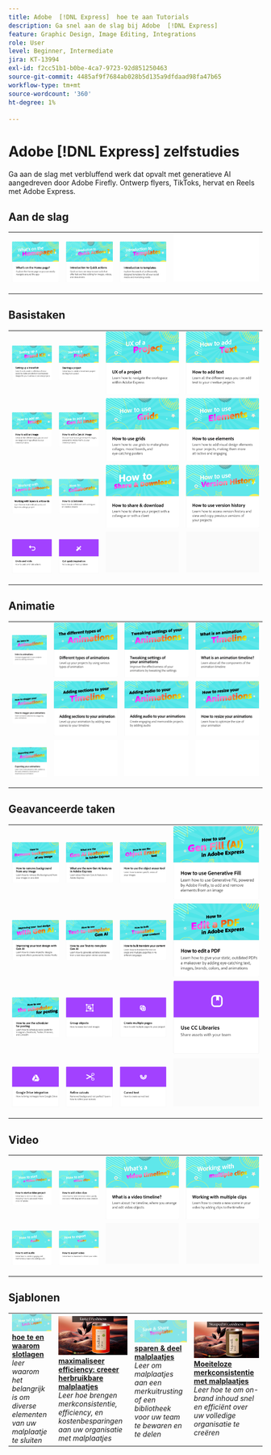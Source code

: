 ```yaml
---
title: Adobe  [!DNL Express]  hoe te aan Tutorials
description: Ga snel aan de slag bij Adobe  [!DNL Express]
feature: Graphic Design, Image Editing, Integrations
role: User
level: Beginner, Intermediate
jira: KT-13994
exl-id: f2cc51b1-b0be-4ca7-9723-92d851250463
source-git-commit: 4485af9f7684ab028b5d135a9dfdaad98fa47b65
workflow-type: tm+mt
source-wordcount: '360'
ht-degree: 1%

---
```


# Adobe [!DNL Express] zelfstudies

Ga aan de slag met verbluffend werk dat opvalt met generatieve AI aangedreven door Adobe Firefly. Ontwerp flyers, TikToks, hervat en Reels met Adobe Express.

## Aan de slag

<table style="table-layout:fixed">
<tr>
 <td>
      <a href="get-started.md">
         <img alt="Wat staat er op de startpagina" src="assets/home-page.png" />
      </a>
 </td>
 <td>
      <a href="quick-actions.md">
         <img alt="Inleiding tot snelle handelingen" src="assets/quick-actions.png" />
      </a>
 </td>
 <td>
      <a href="introduction-templates.md">
         <img alt="Inleiding tot snelle handelingen" src="assets/introduction-templates.png" />
      </a>
 </td>
 <td>
      <img alt="Spacer" src="../assets/Whitespacer.png" />
      <div>
      <br>
   </td>
</tr>
</table>

## Basistaken

<table style="table-layout:fixed">
<tr>
 <td>
      <a href="brand.md">
         <img alt="Een merkkit maken" src="assets/brand.png" />
      </a>
  </td>
   <td>
      <a href="new-project.md">
         <img alt="Een project starten" src="assets/starting-a-project.png" />
      </a>
  </td>
   <td>
      <a href="workspace.md">
         <img alt="UX van een project" src="assets/workspace.png" />
      </a>
  </td>
  <td>
      <a href="text-effects.md">
         <img alt="Tekst toevoegen" src="assets/text-effects.png" />
      </a>
  </td>
</tr>
<tr>
   <td>
      <a href="image-effects.md">
         <img alt="Een afbeelding toevoegen" src="assets/image-effects.png" />
      </a>
  </td>
   <td>
      <a href="add-gen-ai-image.md">
         <img alt="Een AI-afbeelding toevoegen" src="assets/gen-ai-image.png" />
      </a>
  </td>
   <td>
      <a href="grids.md">
         <img alt="Rasters gebruiken" src="assets/grids.png" />
      </a>
  </td>
   <td>
         <a href="add-design-assets.md">
            <img alt="Elementen gebruiken" src="assets/design-assets.png" />
         </a>
   </td>
</tr>
<tr>
   <td>
         <a href="layers.md">
            <img alt="Werken met lagen en tekengebieden" src="assets/layers.png" />
         </a>
   </td>
   <td>
   <a href="collaborate.md">
      <img alt="Samenwerken" src="assets/collaborate.png" />
   </a>
   </td>
   <td>
   <a href="share.md">
      <img alt="Delen en downloaden" src="assets/share.png" />
   </a>
   </td>
   <td>
   <a href="version-history.md">
      <img alt="Versiehistorie gebruiken" src="assets/version-history.png" />
   </a>
   </td>
</tr>
<tr>
   <td>
      <a href="undo-redo.md">
         <img alt="Ongedaan maken en opnieuw uitvoeren" src="assets/undo-redo.png" />
      </a>
   </td>
   <td>
      <a href="get-inspiration.md">
         <img alt="Snel inspiratie opdoen" src="assets/inspiration.png" />
      </a>
  </td>
  <td>
      <img alt="Spacer" src="../assets/Gray_thumbnail.png" />
      <div>
      <br>
   </td>
   <td>
      <img alt="Spacer" src="../assets/Gray_thumbnail.png" />
      <div>
      <br>
   </td>
</tr>
</table>

## Animatie

<table style="table-layout:fixed">
<tr>
   <td>
         <a href="intro-animation.md">
            <img alt="Introductie tot animaties" src="assets/intro-animations.png" />
         </a>
   </td>
  <td>
         <a href="different-types-animation.md">
            <img alt="Verschillende typen animaties" src="assets/different-animations.png" />
         </a>
   </td>
   <td>
         <a href="tweak-animation.md">
            <img alt="De instellingen van uw animaties aanpassen" src="assets/tweaking-settings.png" />
         </a>
   </td>
   <td>
         <a href="animation-timeline.md">
            <img alt="Wat is de animatietijdlijn?" src="assets/what-is-animation-timeline.png" />
         </a>
   </td>
</tr>
<tr>
   <td>
         <a href="stagger-animations.md">
            <img alt="Animaties stagneren" src="assets/stagger-animations.png" />
         </a>
   </td>
   <td>
         <a href="add-sections-animation.md">
            <img alt="Secties toevoegen aan uw animatie" src="assets/add-sections.png" />
         </a>
   </td>
   <td>
         <a href="audio-animation.md">
            <img alt="Audio toevoegen aan uw animaties" src="assets/add-audio.png" />
         </a>
   </td>
   <td>
         <a href="resize-animations.md">
            <img alt="De grootte van uw animaties aanpassen" src="assets/resize-animations.png" />
         </a>
   </td>
</tr>
<tr>
   <td>
         <a href="export-animations.md">
            <img alt="Uw animaties exporteren" src="assets/exporting-animations.png" />
         </a>
   </td>
   <td>
      <img alt="Spacer" src="../assets/Whitespacer.png" />
      <div>
      <br>
   </td>
    <td>
      <img alt="Spacer" src="../assets/Whitespacer.png" />
      <div>
      <br>
   </td>
    <td>
      <img alt="Spacer" src="../assets/Whitespacer.png" />
      <div>
      <br>
   </td>
</tr>
</table>

## Geavanceerde taken

<table style="table-layout:fixed">
<tr>
   <td>
         <a href="remove-background.md">
            <img alt="Achtergrond uit een afbeelding verwijderen" src="assets/background.png" />
         </a>
   </td>
   <td>
         <a href="intro-gen-ai.md">
            <img alt="Wat zijn de nieuwe AI-functies van de Gen in Adobe Express" src="assets/intro-gen-ai.png" />
         </a>
   </td>
   <td>
         <a href="object-eraser.md">
            <img alt="Het gereedschap Object wissen gebruiken" src="assets/object-eraser.png" />
         </a>
   </td>
   <td>
         <a href="generative-fill.md">
            <img alt="Generatieve vulling gebruiken" src="assets/gen-fill.png" />
         </a>
   </td>      
</tr>
<tr>
   <td>
      <a href="gen-text.md">
         <img alt="Uw tekstontwerp verbeteren met Gen AI" src="assets/text-design.png" />
      </a>
   </td>
   <td>
      <a href="text-to-template.md">
         <img alt="Lettertype AI voor tekst naar sjabloon" src="assets/text-to-template.png" />
      </a>
   </td>
   <td>
      <a href="bulk-translate.md">
         <img alt="Je content bulksgewijs vertalen" src="assets/bulk-translate.png" />
      </a>
   </td>
   <td>
      <a href="edit-a-pdf.md">
         <img alt="Een PDF bewerken" src="assets/edit-pdf.png" />
      </a>
   </td>
</tr>
<tr>
   <td>
      <a href="schedule.md">
         <img alt="Hoe te om de planner voor het posten te gebruiken" src="assets/schedule.png" />
      </a>
   </td>
   <td>
         <a href="group-objects.md">
            <img alt="Objecten groeperen" src="assets/group-objects.png" />
         </a>
   </td>
   <td>
      <a href="multiple-pages.md">
         <img alt="Meerdere pagina&apos;s maken" src="assets/multiple-pages.png" />
      </a>
  </td>
  <td>
      <a href="cc-libraries.md">
         <img alt="CC Libraries gebruiken" src="assets/cc-libraries.png" />
      </a>
  </td>
</tr>
<tr>
   <td>
      <a href="google-drive.md">
         <img alt="Integratie met Google Drive" src="assets/google-drive.png" />
      </a>
  </td>
  <td>
         <a href="refine-cutout.md">
            <img alt="Een uitsnede verfijnen" src="assets/cutouts.png" />
         </a>
   </td>
   <td>
         <a href="create-curved-text.md">
            <img alt="Curve tekst maken" src="assets/curved-text.png" />
         </a>
   </td>
   <td>
    <img alt="Spacer" src="../assets/Gray_thumbnail.png" />
    <div>
    <br>
   </td>
</tr>
</table>

## Video

<table style="table-layout:fixed">
<tr>
   <td>
         <a href="start-video.md">
            <img alt="Een videoproject starten" src="assets/start-video.png" />
         </a>
   </td>
  <td>
         <a href="add-video-clips.md">
            <img alt="Videoclips toevoegen" src="assets/add-video-clips.png" />
         </a>
   </td>
   <td>
         <a href="video-timeline.md">
            <img alt="Wat is een videotijdlijn?" src="assets/video-timeline.png" />
         </a>
   </td>
   <td>
         <a href="multiple-clips.md">
            <img alt="Werken met meerdere clips" src="assets/multiple-clips.png" />
         </a>
   </td>
</tr>
<tr>
  <td>
         <a href="add-audio-video.md">
            <img alt="Audio toevoegen" src="assets/add-audio-video.png" />
         </a>
   </td>
    <td>
         <a href="export-video.md">
            <img alt="Video exporteren" src="assets/export-video.png" />
         </a>
   </td>
   <td>
    <img alt="Spacer" src="../assets/Gray_thumbnail.png" />
    <div>
    <br>
   </td>
   <td>
    <img alt="Spacer" src="../assets/Gray_thumbnail.png" />
    <div>
    <br>
   </td>
</tr>
</table>

## Sjablonen

<table style="table-layout:fixed">
<tr>
   <td>
        <a href="lock-layers.md">
            <img alt="Lagen vergrendelen en aangeven waarom" src="assets/lock-layers.png" />
        </a>
        <div>
            <a href="lock-layers.md"><strong> hoe te en waarom slotlagen </strong></a>
            </div>
            <em> leer waarom het belangrijk is om diverse elementen van uw malplaatje te sluiten </em>
            <br>
    </td>
    <td>
         <a href="create-templates.md">
            <img alt="Efficiëntie maximaliseren: herbruikbare sjablonen maken" src="assets/create-template.png" />
         </a>
         <div>
         <a href="create-templates.md"><strong> maximaliseer efficiency: creeer herbruikbare malplaatjes </strong></a>
         </div>
         <em> Leer hoe brengen merkconsistentie, efficiency, en kostenbesparingen aan uw organisatie met malplaatjes </em>
         <br>
   </td>
   <td>
         <a href="share-templates.md">
            <img alt="Sjablonen opslaan en delen" src="assets/share-templates.png" />
         </a>
         <div>
         <a href="share-templates.md"><strong> sparen &amp; deel malplaatjes </strong></a>
         </div>
         <em> Leer om malplaatjes aan een merkuitrusting of een bibliotheek voor uw team te bewaren en te delen </em>
         <br>
   </td>
   <td>
         <a href="use-templates.md">
            <img alt="Moeiteloze merkconsistentie met sjablonen" src="assets/use-templates.png" />
         </a>
         <div>
         <a href="use-templates.md"><strong> Moeiteloze merkconsistentie met malplaatjes </strong></a>
         </div>
         <em> Leer hoe te om on-brand inhoud snel en efficiënt over uw volledige organisatie te creëren </em>
         <br>
   </td>
</tr>
</table>